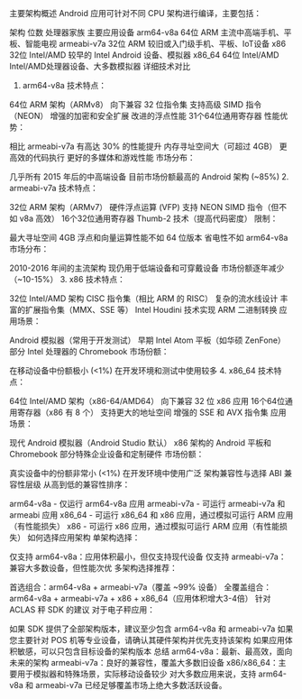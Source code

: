 主要架构概述
Android 应用可针对不同 CPU 架构进行编译，主要包括：

架构	位数	处理器家族	主要应用设备
arm64-v8a	64位	ARM	主流中高端手机、平板、智能电视
armeabi-v7a	32位	ARM	较旧或入门级手机、平板、IoT设备
x86	32位	Intel/AMD	较早的 Intel Android 设备、模拟器
x86_64	64位	Intel/AMD	Intel/AMD处理器设备、大多数模拟器
详细技术对比
1. arm64-v8a
技术特点：

64位 ARM 架构（ARMv8）
向下兼容 32 位指令集
支持高级 SIMD 指令（NEON）
增强的加密和安全扩展
改进的浮点性能
31个64位通用寄存器
性能优势：

相比 armeabi-v7a 有高达 30% 的性能提升
内存寻址空间大（可超过 4GB）
更高效的代码执行
更好的多媒体和游戏性能
市场分布：

几乎所有 2015 年后的中高端设备
目前市场份额最高的 Android 架构 (~85%)
2. armeabi-v7a
技术特点：

32位 ARM 架构（ARMv7）
硬件浮点运算 (VFP)
支持 NEON SIMD 指令（但不如 v8a 高效）
16个32位通用寄存器
Thumb-2 技术（提高代码密度）
限制：

最大寻址空间 4GB
浮点和向量运算性能不如 64 位版本
省电性不如 arm64-v8a
市场分布：

2010-2016 年间的主流架构
现仍用于低端设备和可穿戴设备
市场份额逐年减少（~10-15%）
3. x86
技术特点：

32位 Intel/AMD 架构
CISC 指令集（相比 ARM 的 RISC）
复杂的流水线设计
丰富的扩展指令集（MMX、SSE 等）
Intel Houdini 技术实现 ARM 二进制转换
应用场景：

Android 模拟器（常用于开发测试）
早期 Intel Atom 平板（如华硕 ZenFone）
部分 Intel 处理器的 Chromebook
市场份额：

在移动设备中份额极小 (<1%)
在开发环境和测试中使用较多
4. x86_64
技术特点：

64位 Intel/AMD 架构（x86-64/AMD64）
向下兼容 32 位 x86 应用
16个64位通用寄存器（x86 有 8 个）
支持更大的地址空间
增强的 SSE 和 AVX 指令集
应用场景：

现代 Android 模拟器（Android Studio 默认）
x86 架构的 Android 平板和 Chromebook
部分特殊企业设备和定制硬件
市场份额：

真实设备中的份额非常小 (<1%)
在开发环境中使用广泛
架构兼容性与选择
ABI 兼容性层级
从高到低的兼容性排序：

arm64-v8a - 仅运行 arm64-v8a 应用
armeabi-v7a - 可运行 armeabi-v7a 和 armeabi 应用
x86_64 - 可运行 x86_64 和 x86 应用，通过模拟可运行 ARM 应用（有性能损失）
x86 - 可运行 x86 应用，通过模拟可运行 ARM 应用（有性能损失）
如何选择应用架构
单架构选择：

仅支持 arm64-v8a：应用体积最小，但仅支持现代设备
仅支持 armeabi-v7a：兼容大多数设备，但性能次优
多架构选择推荐：

首选组合：arm64-v8a + armeabi-v7a（覆盖 ~99% 设备）
全覆盖组合：arm64-v8a + armeabi-v7a + x86 + x86_64（应用体积增大3-4倍）
针对 ACLAS 秤 SDK 的建议
对于电子秤应用：

如果 SDK 提供了全部架构版本，建议至少包含 arm64-v8a 和 armeabi-v7a
如果您主要针对 POS 机等专业设备，请确认其硬件架构并优先支持该架构
如果应用体积敏感，可以只包含目标设备的架构版本
总结
arm64-v8a：最新、最高效，面向未来的架构
armeabi-v7a：良好的兼容性，覆盖大多数旧设备
x86/x86_64：主要用于模拟器和特殊场景，实际移动设备较少
对大多数应用来说，支持 arm64-v8a 和 armeabi-v7a 已经足够覆盖市场上绝大多数活跃设备。
